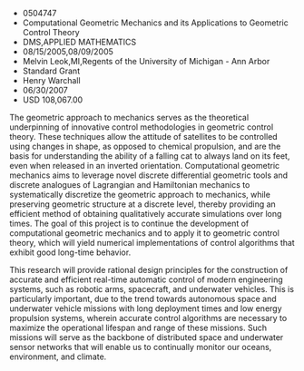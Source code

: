 
* 0504747
* Computational Geometric Mechanics and its Applications to Geometric Control Theory
* DMS,APPLIED MATHEMATICS
* 08/15/2005,08/09/2005
* Melvin Leok,MI,Regents of the University of Michigan - Ann Arbor
* Standard Grant
* Henry Warchall
* 06/30/2007
* USD 108,067.00

The geometric approach to mechanics serves as the theoretical underpinning of
innovative control methodologies in geometric control theory. These techniques
allow the attitude of satellites to be controlled using changes in shape, as
opposed to chemical propulsion, and are the basis for understanding the ability
of a falling cat to always land on its feet, even when released in an inverted
orientation. Computational geometric mechanics aims to leverage novel discrete
differential geometric tools and discrete analogues of Lagrangian and
Hamiltonian mechanics to systematically discretize the geometric approach to
mechanics, while preserving geometric structure at a discrete level, thereby
providing an efficient method of obtaining qualitatively accurate simulations
over long times. The goal of this project is to continue the development of
computational geometric mechanics and to apply it to geometric control theory,
which will yield numerical implementations of control algorithms that exhibit
good long-time behavior.

This research will provide rational design principles for the construction of
accurate and efficient real-time automatic control of modern engineering
systems, such as robotic arms, spacecraft, and underwater vehicles. This is
particularly important, due to the trend towards autonomous space and underwater
vehicle missions with long deployment times and low energy propulsion systems,
wherein accurate control algorithms are necessary to maximize the operational
lifespan and range of these missions. Such missions will serve as the backbone
of distributed space and underwater sensor networks that will enable us to
continually monitor our oceans, environment, and climate.
